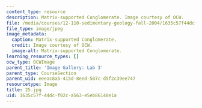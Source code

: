 ```yaml
---
content_type: resource
description: Matrix-supported Conglomerate. Image courtesy of OCW.
file: /media/courses/12-110-sedimentary-geology-fall-2004/1635c57f44dcf02ca563e5eb86148e1a_25.jpg
file_type: image/jpeg
image_metadata:
  caption: Matrix-supported Conglomerate.
  credit: Image courtesy of OCW.
  image-alt: Matrix-supported Conglomerate.
learning_resource_types: []
ocw_type: OCWImage
parent_title: 'Image Gallery: Lab 3'
parent_type: CourseSection
parent_uid: eeeac8a5-415d-8eed-507c-d5f2c39ee747
resourcetype: Image
title: 25.jpg
uid: 1635c57f-44dc-f02c-a563-e5eb86148e1a
---
```

